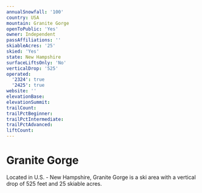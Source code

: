 ```yaml
---
annualSnowfall: '100'
country: USA
mountain: Granite Gorge
openToPublic: 'Yes'
owner: Independent
passAffiliations: ''
skiableAcres: '25'
skied: 'Yes'
state: New Hampshire
surfaceLiftsOnly: 'No'
verticalDrop: '525'
operated:
  '2324': true
  '2425': true
website: ''
elevationBase:
elevationSummit:
trailCount:
trailPctBeginner:
trailPctIntermediate:
trailPctAdvanced:
liftCount:
---
```



# Granite Gorge

Located in U.S. - New Hampshire, Granite Gorge is a ski area with a vertical drop of 525 feet and 25 skiable acres.
